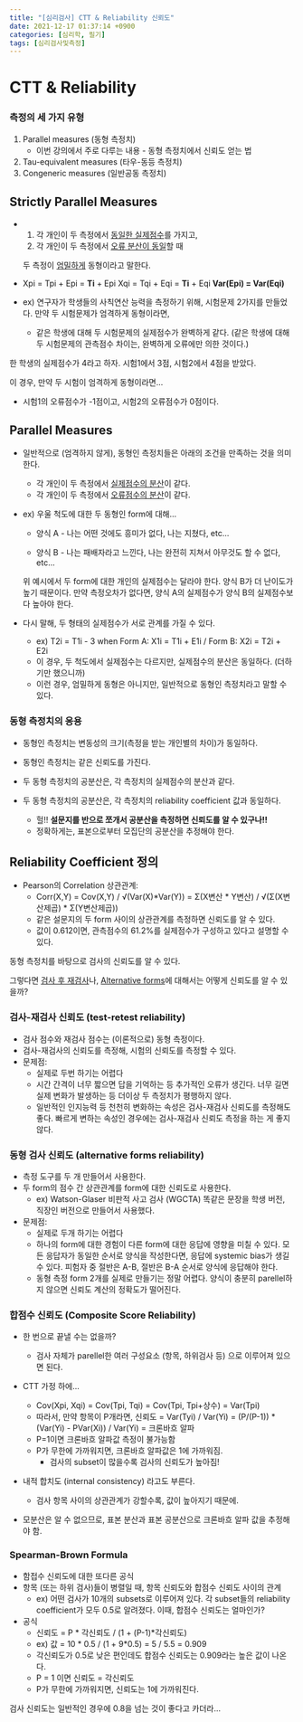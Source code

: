 ```yaml
---
title: "[심리검사] CTT & Reliability 신뢰도"
date: 2021-12-17 01:37:14 +0900
categories: [심리학, 필기]
tags: [심리검사및측정]
---
```




# CTT & Reliability

### 측정의 세 가지 유형

1. Parallel measures (동형 측정치)
   - 이번 강의에서 주로 다루는 내용 - 동형 측정치에서 신뢰도 얻는 법
2. Tau-equivalent measures (타우-동등 측정치)
3. Congeneric measures (일반공동 측정치)





## Strictly Parallel Measures

- 1. 각 개인이 두 측정에서 <u>동일한 실제점수</u>를 가지고,
  2. 각 개인이 두 측정에서 <u>오류 분산이 동일</u>할 때

  두 측정이 <u>엄밀하게</u> 동형이라고 말한다.

- Xpi = Tpi + Epi = **Ti** + Epi
  Xqi = Tqi + Eqi = **Ti** + Eqi
  **Var(Epi) = Var(Eqi)**

- ex) 연구자가 학생들의 사칙연산 능력을 측정하기 위해, 시험문제 2가지를 만들었다.
  만약 두 시험문제가 엄격하게 동형이라면,
  - 같은 학생에 대해 두 시험문제의 실제점수가 완벽하게 같다.
    (같은 학생에 대해 두 시험문제의 관측점수 차이는, 완벽하게 오류에만 의한 것이다.)



한 학생의 실제점수가 4라고 하자. 시험1에서 3점, 시험2에서 4점을 받았다.

이 경우, 만약 두 시험이 엄격하게 동형이라면...

- 시험1의 오류점수가 -1점이고, 시험2의 오류점수가 0점이다.





## Parallel Measures

- 일반적으로 (엄격하지 않게), 동형인 측정치들은 아래의 조건을 만족하는 것을 의미한다.
  - 각 개인이 두 측정에서 <u>실제점수의 분산</u>이 같다.
  - 각 개인이 두 측정에서 <u>오류점수의 분산</u>이 같다.

- ex) 우울 척도에 대한 두 동형인 form에 대해...

  - 양식 A - 나는 어떤 것에도 흥미가 없다, 나는 지쳤다, etc...

  - 양식 B - 나는 패배자라고 느낀다, 나는 완전히 지쳐서 아무것도 할 수 없다, etc...

  위 예시에서 두 form에 대한 개인의 실제점수는 달라야 한다. 양식 B가 더 난이도가 높기 때문이다.
  만약 측정오차가 없다면, 양식 A의 실제점수가 양식 B의 실제점수보다 높아야 한다.

- 다시 말해, 두 형태의 실제점수가 서로 관계를 가질 수 있다.
  - ex) T2i = T1i - 3
    when Form A: X1i = T1i + E1i / Form B: X2i = T2i + E2i
  - 이 경우, 두 척도에서 실제점수는 다르지만, 실제점수의 분산은 동일하다. (더하기만 했으니까)
  - 이런 경우, 엄밀하게 동형은 아니지만, 일반적으로 동형인 측정치라고 말할 수 있다.



### 동형 측정치의 응용

- 동형인 측정치는 변동성의 크기(측정을 받는 개인별의 차이)가 동일하다.

- 동형인 측정치는 같은 신뢰도를 가진다.

- 두 동형 측정치의 공분산은, 각 측정치의 실제점수의 분산과 같다.

- 두 동형 측정치의 공분산은, 각 측정치의 reliability coefficient 값과 동일하다.
  - 헐!! **설문지를 반으로 쪼개서 공분산을 측정하면 신뢰도를 알 수 있구나!!**
  - 정확하게는, 표본으로부터 모집단의 공분산을 추정해야 한다.





## Reliability Coefficient 정의

- Pearson의 Correlation 상관관계:
  - Corr(X,Y) = Cov(X,Y) / √(Var(X)*Var(Y)) = Σ(X변산 * Y변산) / √(Σ(X변산제곱) * Σ(Y변산제곱))
  - 같은 설문지의 두 form 사이의 상관관계를 측정하면 신뢰도를 알 수 있다.
  - 값이 0.612이면, 관측점수의 61.2%를 실제점수가 구성하고 있다고 설명할 수 있다.

동형 측정치를 바탕으로 검사의 신뢰도를 알 수 있다.

그렇다면 <u>검사 후 재검사</u>나, <u>Alternative forms</u>에 대해서는 어떻게 신뢰도를 알 수 있을까?



### 검사-재검사 신뢰도 (test-retest reliability)

- 검사 점수와 재검사 점수는 (이론적으로) 동형 측정이다.
- 검사-재검사의 신뢰도를 측정해, 시험의 신뢰도를 측정할 수 있다.
- 문제점:
  - 실제로 두번 하기는 어렵다
  - 시간 간격이 너무 짧으면 답을 기억하는 등 추가적인 오류가 생긴다.
    너무 길면 실제 변화가 발생하는 등 더이상 두 측정치가 평행하지 않다.
  - 일반적인 인지능력 등 천천히 변화하는 속성은 검사-재검사 신뢰도를 측정해도 좋다.
    빠르게 변하는 속성인 경우에는 검사-재검사 신뢰도 측정을 하는 게 좋지 않다.



### 동형 검사 신뢰도 (alternative forms reliability)

- 측정 도구를 두 개 만들어서 사용한다.
- 두 form의 점수 간 상관관계를 form에 대한 신뢰도로 사용한다.
  - ex) Watson-Glaser 비판적 사고 검사 (WGCTA)
    똑같은 문장을 학생 버전, 직장인 버전으로 만들어서 사용했다.
- 문제점:
  - 실제로 두개 하기는 어렵다
  - 하나의 form에 대한 경험이 다른 form에 대한 응답에 영향을 미칠 수 있다.
    모든 응답자가 동일한 순서로 양식을 작성한다면, 응답에 systemic bias가 생길 수 있다.
    피험자 중 절반은 A-B, 절반은 B-A 순서로 양식에 응답해야 한다.
  - 동형 측정 form 2개를 실제로 만들기는 정말 어렵다.
    양식이 충분히 parellel하지 않으면 신뢰도 계산의 정확도가 떨어진다.



### 합점수 신뢰도 (Composite Score Reliability) 

- 한 번으로 끝낼 수는 없을까?
  - 검사 자체가 parellel한 여러 구성요소 (항목, 하위검사 등) 으로 이루어져 있으면 된다.

- CTT 가정 하에...
  - Cov(Xpi, Xqi) = Cov(Tpi, Tqi) = Cov(Tpi, Tpi+상수) = Var(Tpi)
  - 따라서, 만약 항목이 P개라면,
    신뢰도 = Var(Tyi) / Var(Yi) = (P/(P-1)) * (Var(Yi) - PVar(Xi)) / Var(Yi) = 크론바흐 알파
  - P=1이면 크론바흐 알파값 측정이 불가능함
  - P가 무한에 가까워지면, 크론바흐 알파값은 1에 가까워짐.
    - 검사의 subset이 많을수록 검사의 신뢰도가 높아짐!

- 내적 합치도 (internal consistency) 라고도 부른다.
  - 검사 항목 사이의 상관관계가 강할수록, 값이 높아지기 때문에.

- 모분산은 알 수 없으므로, 표본 분산과 표본 공분산으로 크론바흐 알파 값을 추정해야 함.



### Spearman-Brown Formula

- 함접수 신뢰도에 대한 또다른 공식
- 항목 (또는 하위 검사)들이 병렬일 때, 항목 신뢰도와 합점수 신뢰도 사이의 관계
  - ex) 어떤 검사가 10개의 subsets로 이루어져 있다.
    각 subset들의 reliability coefficient가 모두 0.5로 알려졌다.
    이때, 합점수 신뢰도는 얼마인가?
- 공식
  - 신뢰도 = P * 각신뢰도 / (1 + (P-1)*각신뢰도)
  - ex) 값 = 10 * 0.5 / (1 + 9*0.5) = 5 / 5.5 = 0.909
  - 각신뢰도가 0.5로 낮은 편인데도 합점수 신뢰도는 0.909라는 높은 값이 나온다.
  - P = 1 이면 신뢰도 = 각신뢰도
  - P가 무한에 가까워지면, 신뢰도는 1에 가까워진다.



검사 신뢰도는 일반적인 경우에 0.8을 넘는 것이 좋다고 카더라...
